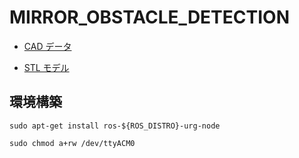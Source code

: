 # MIRROR_OBSTACLE_DETECTION

- [CAD データ](https://workbench.grabcad.com/workbench/projects/gcxSH3HJgjFLzhEdpCU-hRgii7pXtuxlk3E0U46gWIwDdF#/space/gcip-oxmde-EwvW47NdzGdO0WVoQtpcRMA1btDJiVZNaXg)

- [STL モデル](https://github.com/maHidaka/mirror_obstacle_detection/blob/b723508b7b0683b292ef337a1da8b8ce57669b37/models/%E3%83%9F%E3%83%A9%E3%83%BC%E6%90%AD%E8%BC%89%E5%9E%8BURG.stl)

## 環境構築

```
sudo apt-get install ros-${ROS_DISTRO}-urg-node

sudo chmod a+rw /dev/ttyACM0
```
